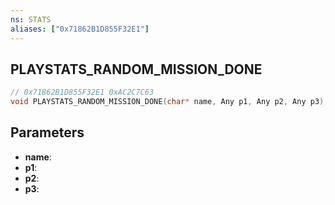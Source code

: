 ```yaml
---
ns: STATS
aliases: ["0x71862B1D855F32E1"]
---
```

## PLAYSTATS_RANDOM_MISSION_DONE

```c
// 0x71862B1D855F32E1 0xAC2C7C63
void PLAYSTATS_RANDOM_MISSION_DONE(char* name, Any p1, Any p2, Any p3);
```

## Parameters
* **name**:
* **p1**:
* **p2**:
* **p3**:

